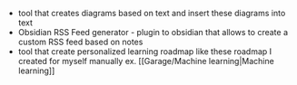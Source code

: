- tool that creates diagrams based on text and insert these diagrams into text
- Obsidian RSS Feed generator - plugin to obsidian that allows to create a custom RSS feed based on notes
- tool that create personalized learning roadmap like these roadmap I created for myself manually ex. [[Garage/Machine learning|Machine learning]]
